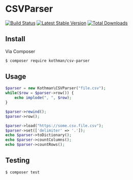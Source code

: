# CSVParser
[![Build Status](https://travis-ci.org/kothman/csv-parser.svg?branch=master)](https://travis-ci.org/kothman/csv-parser) [![Latest Stable Version](https://poser.pugx.org/kothman/csv-parser/v/stable)](https://packagist.org/packages/kothman/csv-parser) [![Total Downloads](https://poser.pugx.org/kothman/csv-parser/downloads)](https://packagist.org/packages/kothman/csv-parser)


## Install

Via Composer

```bash
$ composer require kothman/csv-parser
```

## Usage

```php
$parser = new Kothman\CSVParser("file.csv");
while($row = $parser->row()) {
    echo implode(", ", $row);
}

$parser->rewind();
$parser->row();

$parser->load("https://some.csv.file.csv");
$parser->set(['delimiter' => '.']);
echo $parser->toDictionary();
echo $parser->countColumns();
echo $parser->countRows();

```

## Testing

```bash
$ composer test
```

